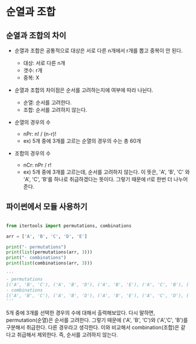 # 순열과 조합

## 순열과 조합의 차이

- 순열과 조합은 공통적으로 대상은 서로 다른 n개에서 r개를 뽑고 중복이 안 된다.

  - 대상: 서로 다른 n개
  - 갯수: r개
  - 중복: X

- 순열과 조합의 차이점은 순서를 고려하는지에 여부에 따라 나뉜다.

  - 순열: 순서를 고려한다.
  - 조합: 순서를 고려하지 않는다.

- 순열의 경우의 수
  - nPr: n! / (n-r)!
  - ex) 5개 중에 3개를 고르는 순열의 경우의 수는 총 60개
- 조합의 경우의 수
  - nCr: nPr / r!
  - ex) 5개 중에 3개를 고르는데, 순서를 고려하지 않는다. 이 뜻은, 'A', 'B', 'C' 와 'A', 'C', 'B'를 하나로 취급하겠다는 뜻이다. 그렇기 때문에 r!로 한번 더 나누어 준다.

## 파이썬에서 모듈 사용하기

```python

from itertools import permutations, combinations

arr = ['A', 'B', 'C', 'D', 'E']

print("- permutations")
print(list(permutations(arr, 3)))
print("- combinations")
print(list(combinations(arr, 3)))

'''
- permutations
[('A', 'B', 'C'), ('A', 'B', 'D'), ('A', 'B', 'E'), ('A', 'C', 'B'), ('A', 'C', 'D'), ('A', 'C', 'E'), ('A', 'D', 'B'), ('A', 'D', 'C'), ('A', 'D', 'E'), ('A', 'E', 'B'), ('A', 'E', 'C'), ('A', 'E', 'D'), ('B', 'A', 'C'), ('B', 'A', 'D'), ('B', 'A', 'E'), ('B', 'C', 'A'), ('B', 'C', 'D'), ('B', 'C', 'E'), ('B', 'D', 'A'), ('B', 'D', 'C'), ('B', 'D', 'E'), ('B', 'E', 'A'), ('B', 'E', 'C'), ('B', 'E', 'D'), ('C', 'A', 'B'), ('C', 'A', 'D'), ('C', 'A', 'E'), ('C', 'B', 'A'), ('C', 'B', 'D'), ('C', 'B', 'E'), ('C', 'D', 'A'), ('C', 'D', 'B'), ('C', 'D', 'E'), ('C', 'E', 'A'), ('C', 'E', 'B'), ('C', 'E', 'D'), ('D', 'A', 'B'), ('D', 'A', 'C'), ('D', 'A', 'E'), ('D', 'B', 'A'), ('D', 'B', 'C'), ('D', 'B', 'E'), ('D', 'C', 'A'), ('D', 'C', 'B'), ('D', 'C', 'E'), ('D', 'E', 'A'), ('D', 'E', 'B'), ('D', 'E', 'C'), ('E', 'A', 'B'), ('E', 'A', 'C'), ('E', 'A', 'D'), ('E', 'B', 'A'), ('E', 'B', 'C'), ('E', 'B', 'D'), ('E', 'C', 'A'), ('E', 'C', 'B'), ('E', 'C', 'D'), ('E', 'D', 'A'), ('E', 'D', 'B'), ('E', 'D', 'C')]
- combinations
[('A', 'B', 'C'), ('A', 'B', 'D'), ('A', 'B', 'E'), ('A', 'C', 'D'), ('A', 'C', 'E'), ('A', 'D', 'E'), ('B', 'C', 'D'), ('B', 'C', 'E'), ('B', 'D', 'E'), ('C', 'D', 'E')]
'''
```

5개 중에 3개를 선택한 경우의 수에 대해서 출력해보았다.
다시 말하면, permutation(순열)은 순서를 고려한다. 그렇기 때문에 ('A', 'B', 'C')와 ('A','C', 'B')를 구분해서 취급한다. 다른 경우라고 생각한다. 이와 비교해서 combination(조합)은 같다고 취급해서 제외한다. 즉, 순서를 고려하지 않는다.
